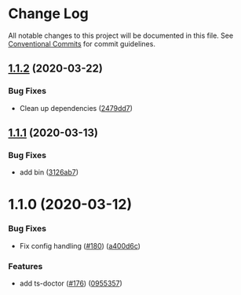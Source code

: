 # Change Log

All notable changes to this project will be documented in this file.
See [Conventional Commits](https://conventionalcommits.org) for commit guidelines.

## [1.1.2](https://github.com/4Catalyzer/cli/compare/ts-doctor@1.1.1...ts-doctor@1.1.2) (2020-03-22)


### Bug Fixes

* Clean up dependencies ([2479dd7](https://github.com/4Catalyzer/cli/commit/2479dd743fbff67cbdb6a79f70dd3bdd00518003))





## [1.1.1](https://github.com/4Catalyzer/cli/compare/ts-doctor@1.1.0...ts-doctor@1.1.1) (2020-03-13)


### Bug Fixes

* add bin ([3126ab7](https://github.com/4Catalyzer/cli/commit/3126ab71fead1ca2b32deaa17ab0d56dc6c9dc2e))





# 1.1.0 (2020-03-12)


### Bug Fixes

* Fix config handling ([#180](https://github.com/4Catalyzer/cli/issues/180)) ([a400d6c](https://github.com/4Catalyzer/cli/commit/a400d6ca0b3ee133a8d2d33e5c0224cb10b0c19c))


### Features

* add ts-doctor ([#176](https://github.com/4Catalyzer/cli/issues/176)) ([0955357](https://github.com/4Catalyzer/cli/commit/095535727940a602ad17cbe451c3e94148a2d4c9))
